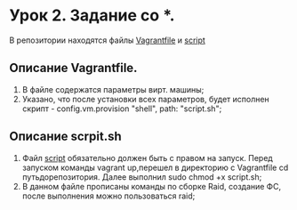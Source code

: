 # Урок 2. Задание со *.
В репозитории находятся файлы [Vagrantfile](Vagrantfile) и [script](script.sh)
## Описание Vagrantfile.
1. В файле содержатся параметры вирт. машины;
2. Указано, что после установки всех параметров, будет исполнен скрипт - config.vm.provision "shell", path: "script.sh";
## Описание scrpit.sh
1. Файл [script](script.sh) обязательно должен быть с правом на запуск. Перед запуском команды vagrant up,перешел в директорию с Vagrantfile cd путьдорепозитория. Далее выполнил sudo chmod +x script.sh;
2. В данном файле прописаны команды по сборке Raid, создание ФС, после выполнения можно пользоваться raid;

